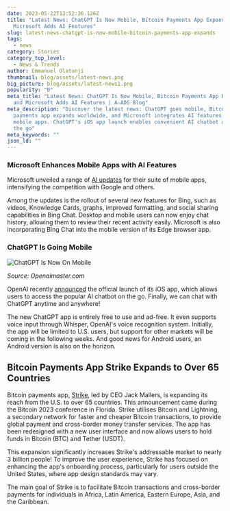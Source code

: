 ```yaml
---
date: 2023-05-22T12:52:36.126Z
title: "Latest News: ChatGPT Is Now Mobile, Bitcoin Payments App Expands, and
  Microsoft Adds AI Features"
slug: latest-news-chatgpt-is-now-mobile-bitcoin-payments-app-expands
tags:
  - news
category: Stories
category_top_level:
  - News & Trends
author: Emmanuel Olatunji
thumbnail: blog/assets/latest-news.png
big_picture: blog/assets/latest-news1.png
popularity: "0"
meta_title: "Latest News: ChatGPT Is Now Mobile, Bitcoin Payments App Expands,
  and Microsoft Adds AI Features | A-ADS Blog"
meta_description: "Discover the latest news: ChatGPT goes mobile, Bitcoin
  payments app expands worldwide, and Microsoft integrates AI features into
  mobile apps. ChatGPT's iOS app launch enables convenient AI chatbot access on
  the go"
meta_keywords: ""
json_ld: ""
---
```

### Microsoft Enhances Mobile Apps with AI Features

Microsoft unveiled a range of [AI updates](https://www.microsoft.com/en-us/ai/intelligent-apps) for their suite of mobile apps, intensifying the competition with Google and others.

Among the updates is the rollout of several new features for Bing, such as videos, Knowledge Cards, graphs, improved formatting, and social sharing capabilities in Bing Chat. Desktop and mobile users can now enjoy chat history, allowing them to review their recent activity easily. Microsoft is also incorporating Bing Chat into the mobile version of its Edge browser app. 

### ChatGPT Is Going Mobile

![ChatGPT Is Now On Mobile ](/blog/assets/im-726654.jpeg "ChatGPT Is Now On Mobile ")

*Source: Openaimaster.com*

OpenAI recently [announced](https://beincrypto.com/embracing-mobile-ai-openai-chatgpt-app/) the official launch of its iOS app, which allows users to access the popular AI chatbot on the go. Finally, we can chat with ChatGPT anytime and anywhere!

The new ChatGPT app is entirely free to use and ad-free. It even supports voice input through Whisper, OpenAI's voice recognition system. Initially, the app will be limited to U.S. users, but support for other markets will be coming in the following weeks. And good news for Android users, an Android version is also on the horizon.

## Bitcoin Payments App Strike Expands to Over 65 Countries

Bitcoin payments app, [Strike](https://strike.me/), led by CEO Jack Mallers, is expanding its reach from the U.S. to over 65 countries. This announcement came during the Bitcoin 2023 conference in Florida. Strike utilises Bitcoin and Lightning, a secondary network for faster and cheaper Bitcoin transactions, to provide global payment and cross-border money transfer services. The app has been redesigned with a new user interface and now allows users to hold funds in Bitcoin (BTC) and Tether (USDT).

This expansion significantly increases Strike's addressable market to nearly 3 billion people! To improve the user experience, Strike has focused on enhancing the app's onboarding process, particularly for users outside the United States, where app design standards may vary.

The main goal of Strike is to facilitate Bitcoin transactions and cross-border payments for individuals in Africa, Latin America, Eastern Europe, Asia, and the Caribbean.